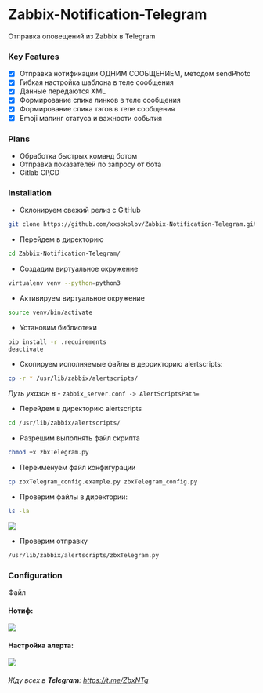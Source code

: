 # Zabbix-Notification-Telegram

Отправка оповещений из Zabbix в  Telegram

### Key Features
- [x] Отправка нотификации ОДНИМ СООБЩЕНИЕМ, методом sendPhoto
- [x] Гибкая настройка шаблона в теле сообщения
- [x] Данные передаются XML
- [x] Формирование спика линков в теле сообщения
- [x] Формирование спика тэгов в теле сообщения
- [x] Emoji мапинг статуса и важности события

### Plans
- Обработка быстрых команд ботом
- Отправка показателей по запросу от бота
- Gitlab CI\CD

### Installation

* Склонируем свежий релиз с GitHub
```bash
git clone https://github.com/xxsokolov/Zabbix-Notification-Telegram.git
```

* Перейдем в директорию
```bash
cd Zabbix-Notification-Telegram/
```

* Создадим виртуальное окружение
```bash
virtualenv venv --python=python3
```

* Активируем виртуальное окружение
```bash
source venv/bin/activate
```

* Установим библиотеки 
```bash
pip install -r .requirements
deactivate
```

* Скопируем исполняемые файлы в деррикторию alertscripts:

```bash
cp -r * /usr/lib/zabbix/alertscripts/
```
_Путь указан в -_  `zabbix_server.conf -> AlertScriptsPath=`

* Перейдем в директорию alertscripts
```bash
cd /usr/lib/zabbix/alertscripts/
```

* Разрешим выполнять файл скрипта
```bash
chmod +x zbxTelegram.py
```

* Переименуем файл конфигурации
```bash
cp zbxTelegram_config.example.py zbxTelegram_config.py
```

* Проверим файлы в директории:
```bash
ls -la
```
<img src="https://imgur.com/JNKkJCG.png"></img>



* Проверим отправку
```bash
/usr/lib/zabbix/alertscripts/zbxTelegram.py
```

### Configuration 

Файл


#### Нотиф:

<img src="https://imgur.com/fQpq77E.png">

#### Настройка алерта:

<img src="https://imgur.com/9ke7VyX.png">

###### Жду всех в **Telegram**: https://t.me/ZbxNTg
